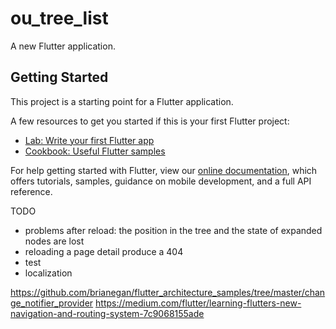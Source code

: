 # ou_tree_list

A new Flutter application.

## Getting Started

This project is a starting point for a Flutter application.

A few resources to get you started if this is your first Flutter project:

- [Lab: Write your first Flutter app](https://flutter.dev/docs/get-started/codelab)
- [Cookbook: Useful Flutter samples](https://flutter.dev/docs/cookbook)

For help getting started with Flutter, view our
[online documentation](https://flutter.dev/docs), which offers tutorials,
samples, guidance on mobile development, and a full API reference.

TODO
* problems after reload: the position in the tree and the state of expanded nodes are lost
* reloading a page detail produce a 404
* test
* localization

https://github.com/brianegan/flutter_architecture_samples/tree/master/change_notifier_provider
https://medium.com/flutter/learning-flutters-new-navigation-and-routing-system-7c9068155ade

